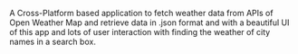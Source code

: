 A Cross-Platform based application to fetch weather data from APIs of Open Weather Map and retrieve data in .json format and with a beautiful UI of this app and lots of user interaction with finding the weather of city names in a search box.
